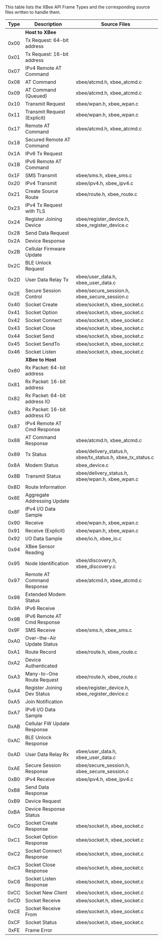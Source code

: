 This table lists the XBee API Frame Types and the corresponding source
files written to handle them.

| Type | Description                 | Source Files |
|:----:|-----------------------------|--------------|
|      |      **Host to XBee**       |
| 0x00 | Tx Request: 64-bit address  |
| 0x01 | Tx Request: 16-bit address  |
| 0x07 | IPv4 Remote AT Command      |
| 0x08 | AT Command                  | xbee/atcmd.h, xbee_atcmd.c
| 0x09 | AT Command (Queued)         | xbee/atcmd.h, xbee_atcmd.c
| 0x10 | Transmit Request            | xbee/wpan.h, xbee_wpan.c
| 0x11 | Transmit Request (Explicit) | xbee/wpan.h, xbee_wpan.c
| 0x17 | Remote AT Command           | xbee/atcmd.h, xbee_atcmd.c
| 0x18 | Secured Remote AT Command   |
| 0x1A | IPv6 Tx Request             |
| 0x1B | IPv6 Remote AT Command      |
| 0x1F | SMS Transmit                | xbee/sms.h, xbee_sms.c
| 0x20 | IPv4 Transmit               | xbee/ipv4.h, xbee_ipv4.c
| 0x21 | Create Source Route         | xbee/route.h, xbee_route.c
| 0x23 | IPv4 Tx Request with TLS    |
| 0x24 | Register Joining Device     | xbee/register_device.h, xbee_register_device.c
| 0x28 | Send Data Request           |
| 0x2A | Device Response             |
| 0x2B | Cellular Firmware Update    |
| 0x2C | BLE Unlock Request          |
| 0x2D | User Data Relay Tx          | xbee/user_data.h, xbee_user_data.c
| 0x2E | Secure Session Control      | xbee/secure_session.h, xbee_secure_session.c
| 0x40 | Socket Create               | xbee/socket.h, xbee_socket.c
| 0x41 | Socket Option               | xbee/socket.h, xbee_socket.c
| 0x42 | Socket Connect              | xbee/socket.h, xbee_socket.c
| 0x43 | Socket Close                | xbee/socket.h, xbee_socket.c
| 0x44 | Socket Send                 | xbee/socket.h, xbee_socket.c
| 0x45 | Socket SendTo               | xbee/socket.h, xbee_socket.c
| 0x46 | Socket Listen               | xbee/socket.h, xbee_socket.c
|      |      **XBee to Host**       |
| 0x80 | Rx Packet: 64-bit address   |
| 0x81 | Rx Packet: 16-bit address   |
| 0x82 | Rx Packet: 64-bit address IO|
| 0x83 | Rx Packet: 16-bit address IO|
| 0x87 | IPv4 Remote AT Cmd Response |
| 0x88 | AT Command Response         | xbee/atcmd.h, xbee_atcmd.c
| 0x89 | Tx Status                   | xbee/delivery_status.h, xbee/tx_status.h, xbee_tx_status.c
| 0x8A | Modem Status                | xbee_device.c
| 0x8B | Transmit Status             | xbee/delivery_status.h, xbee/wpan.h, xbee_wpan.c
| 0x8D | Route Information           |
| 0x8E | Aggregate Addressing Update |
| 0x8F | IPv4 I/O Data Sample        |
| 0x90 | Receive                     | xbee/wpan.h, xbee_wpan.c
| 0x91 | Receive (Explicit)          | xbee/wpan.h, xbee_wpan.c
| 0x92 | I/O Data Sample             | xbee/io.h, xbee_io.c
| 0x94 | XBee Sensor Reading         |
| 0x95 | Node Identification         | xbee/discovery.h, xbee_discovery.c
| 0x97 | Remote AT Command Response  | xbee/atcmd.h, xbee_atcmd.c
| 0x98 | Extended Modem Status       |
| 0x9A | IPv6 Receive                |
| 0x9B | IPv6 Remote AT Cmd Response |
| 0x9F | SMS Receive                 | xbee/sms.h, xbee_sms.c
| 0xA0 | Over-the-Air Update Status  |
| 0xA1 | Route Record                | xbee/route.h, xbee_route.c
| 0xA2 | Device Authenticated        |
| 0xA3 | Many-to-One Route Request   | xbee/route.h, xbee_route.c
| 0xA4 | Register Joining Dev Status | xbee/register_device.h, xbee_register_device.c
| 0xA5 | Join Notification           |
| 0xA7 | IPv6 I/O Data Sample        |
| 0xAB | Cellular FW Update Response |
| 0xAC | BLE Unlock Response         |
| 0xAD | User Data Relay Rx          | xbee/user_data.h, xbee_user_data.c
| 0xAE | Secure Session Response     | xbee/secure_session.h, xbee_secure_session.c
| 0xB0 | IPv4 Receive                | xbee/ipv4.h, xbee_ipv4.c
| 0xB8 | Send Data Response          |
| 0xB9 | Device Request              |
| 0xBA | Device Response Status      |
| 0xC0 | Socket Create Response      | xbee/socket.h, xbee_socket.c
| 0xC1 | Socket Option Response      | xbee/socket.h, xbee_socket.c
| 0xC2 | Socket Connect Response     | xbee/socket.h, xbee_socket.c
| 0xC3 | Socket Close Response       | xbee/socket.h, xbee_socket.c
| 0xC6 | Socket Listen Response      | xbee/socket.h, xbee_socket.c
| 0xCC | Socket New Client           | xbee/socket.h, xbee_socket.c
| 0xCD | Socket Receive              | xbee/socket.h, xbee_socket.c
| 0xCE | Socket Receive From         | xbee/socket.h, xbee_socket.c
| 0xCF | Socket Status               | xbee/socket.h, xbee_socket.c
| 0xFE | Frame Error                 |

